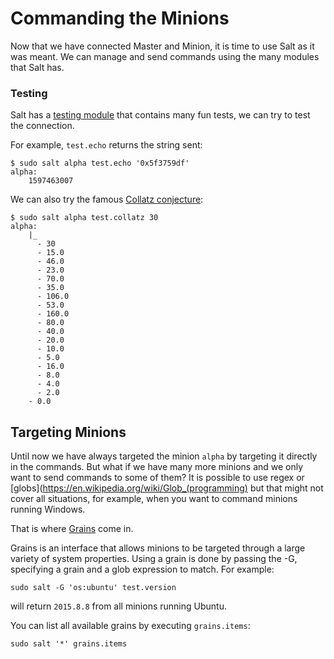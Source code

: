 # Commanding the Minions
Now that we have connected Master and Minion, it is time to use Salt as it was meant. We can manage and send commands using the many modules that Salt has.

### Testing
Salt has a [testing module](https://docs.saltproject.io/en/latest/ref/modules/all/salt.modules.test.html) that contains many fun tests, we can try to test the connection.

For example, `test.echo` returns the string sent: 

```
$ sudo salt alpha test.echo '0x5f3759df'
alpha:
    1597463007
```

We can also try the famous [Collatz conjecture](https://en.wikipedia.org/wiki/Collatz_conjecture):
```
$ sudo salt alpha test.collatz 30
alpha:
    |_
      - 30
      - 15.0
      - 46.0
      - 23.0
      - 70.0
      - 35.0
      - 106.0
      - 53.0
      - 160.0
      - 80.0
      - 40.0
      - 20.0
      - 10.0
      - 5.0
      - 16.0
      - 8.0
      - 4.0
      - 2.0
    - 0.0
```

## Targeting Minions
Until now we have always targeted the minion `alpha` by targeting it directly in the commands. But what if we have many more minions and we only want to send commands to some of them? It is possible to use regex or [globs](https://en.wikipedia.org/wiki/Glob_(programming) but that might not cover all situations, for example, when you want to command minions running Windows.

 That is where [Grains](https://docs.saltproject.io/en/latest/topics/targeting/index.html#targeting) come in.

Grains is an interface that allows minions to be targeted through a large variety of system properties. Using a grain is done by passing the -G, specifying a grain and a glob expression to match. For example:
```
sudo salt -G 'os:ubuntu' test.version
```
will return `2015.8.8` from all minions running Ubuntu. 

You can list all available grains by executing `grains.items`:
```
sudo salt '*' grains.items
```


